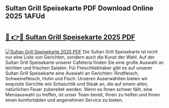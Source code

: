 ## Sultan Grill Speisekarte PDF Download Online 2025 1AFUd

# <h2><a href="http://gc8k3at.nevu.top/?p=Sultan+Grill+Speisekarte">🔗 👉🔴 Sultan Grill Speisekarte 2025 PDF</a></h2>

[![Sultan Grill Speisekarte 2025 PDF](https://i.imgur.com/dBaPXMq.png)](http://gc8k3at.nevu.top/?p=Sultan+Grill+Speisekarte)
Die Sultan Grill Speisekarte ist nicht nur eine Liste von Gerichten, sondern auch die Kunst der Wahl. Auf der Sultan Grill Speisekarte unserer Cafeteria finden Sie eine große Auswahl an leichten und frischen Salaten. Für Fleischliebhaber gibt es auf unserer Sultan Grill Speisekarte eine Auswahl an Gerichten: Rindfleisch, Schweinefleisch, Huhn und Fisch. Unseren Auserwählten bieten wir exquisite Gerichte wie Schaschlik und Steak an, die auf einem alten, natürlichen Feuer zubereitet werden. Wenn es Ihnen schwer fällt, eine Menüauswahl zu treffen, ist unser Team bereit, Ihnen zu helfen und Ihnen einen komfortablen und angenehmen Service zu bieten.
